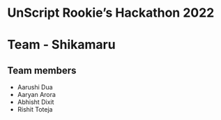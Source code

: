 # UnScript Rookie’s Hackathon 2022

# Team - Shikamaru
## Team members
- Aarushi Dua
- Aaryan Arora
- Abhisht Dixit
- Rishit Toteja

